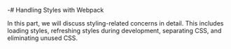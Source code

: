 -# Handling Styles with Webpack

In this part, we will discuss styling-related concerns in detail. This includes loading styles, refreshing styles during development, separating CSS, and eliminating unused CSS.
